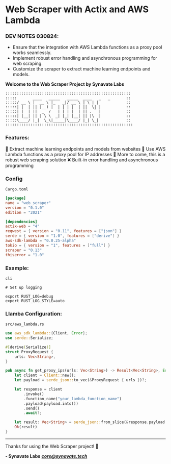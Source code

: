 # Web Scraper with Actix and AWS Lambda

### DEV NOTES 030824:
- Ensure that the integration with AWS Lambda functions as a proxy pool works seamlessly.
- Implement robust error handling and asynchronous programming for web scraping.
- Customize the scraper to extract machine learning endpoints and models.

**Welcome to the Web Scraper Project by Synavate Labs**

```plaintext
:::::::::::::::::::::::::::::::::::::::::::::::::::::::
:::::       ____   _____   _____  ____   _   _       ::
:::::/ __ \ |  __ \ |_   _|/ __ \ | \ | |            ::
:::::| |  | || |__) |  | | | |  | ||  \| |           :: 
:::::| |  | ||  _  /   | | | |  | || . ` |           :: 
:::::| |__| || | \ \  _| |_| |__| || |\  |           :: 
:::::\____/ |_|  \_\|_____|\____/ |_| \_|            :: 
::::::::::::::::::::::::::::::::::::::::::::::::::::::::

```

### Features:

🚀 Extract machine learning endpoints and models from websites
🔧 Use AWS Lambda functions as a proxy pool for IP addresses
🧪 More to come, this is a robust web scraping solution
❌ Built-in error handling and asynchronous programming

### Config
`Cargo.toml`
```toml
[package]
name = "web_scraper"
version = "0.1.0"
edition = "2021"

[dependencies]
actix-web = "4"
reqwest = { version = "0.11", features = ["json"] }
serde = { version = "1.0", features = ["derive"] }
aws-sdk-lambda = "0.0.25-alpha"
tokio = { version = "1", features = ["full"] }
scraper = "0.13"
thiserror = "1.0"
```

### Example:

`cli`
```
# Set up logging

export RUST_LOG=debug
export RUST_LOG_STYLE=auto
```

### Llamba Configuration:

`src/aws_lambda.rs`
```rust
use aws_sdk_lambda::{Client, Error};
use serde::Serialize;

#[derive(Serialize)]
struct ProxyRequest {
    urls: Vec<String>,
}

pub async fn get_proxy_ips(urls: Vec<String>) -> Result<Vec<String>, Error> {
    let client = Client::new();
    let payload = serde_json::to_vec(&ProxyRequest { urls })?;

    let response = client
        .invoke()
        .function_name("your_lambda_function_name")
        .payload(payload.into())
        .send()
        .await?;

    let result: Vec<String> = serde_json::from_slice(&response.payload.unwrap().as_ref())?;
    Ok(result)
}
```

----------------
Thanks for using the Web Scraper project! 👋

**- Synavate Labs**
***core@synavate.tech***